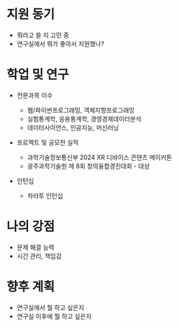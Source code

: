 # 지원 동기
- 뭐라고 쓸 지 고민 중
- 연구실에서 뭐가 좋아서 지원했나? 
# 학업 및 연구
- 전문과목 이수
	- 웹/파이썬프로그래밍, 객체지향프로그래밍
	- 실험통계학, 응용통계학, 경영경제데이터분석
	- 데이터사이언스, 인공지능, 머신러닝

- 프로젝트 및 공모전 실적
	- 과학기술정보통신부 2024 XR 디바이스 콘텐츠 메이커톤
	- 광주과학기술원 제 8회 창의융합경진대회 - 대상
- 인턴십
	- 차라투 인턴십
# 나의 강점
- 문제 해결 능력
- 시간 관리, 책임감
# 향후 계획
- 연구실에서 뭘 하고 싶은지
- 연구실 이후에 뭘 하고 싶은지 